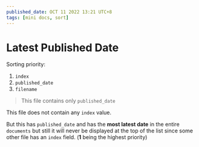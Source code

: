 ```yaml
---
published_date: OCT 11 2022 13:21 UTC+8
tags: [mini docs, sort]
---
```


# Latest Published Date

Sorting priority:

1. `index`
2. `published_date`
3. `filename`

> This file contains only `published_date`

<!-- truncate -->

This file does not contain any `index` value.

But this has `published_date` and has the **most latest date** in the entire `documents` but still it will never be displayed at the top of the list since some other file has an `index` field. (**1** being the highest priority)
